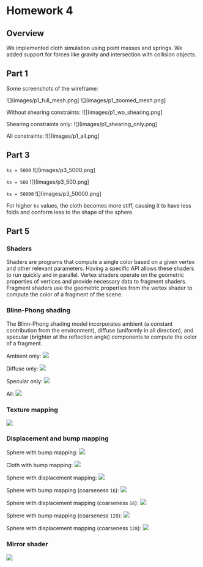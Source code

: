# Homework 4

## Overview

We implemented cloth simulation using point masses and springs. We added support for forces like gravity and intersection with collision objects.

## Part 1

Some screenshots of the wireframe:

![](images/p1_full_mesh.png]
![](images/p1_zoomed_mesh.png]

Without shearing constraints:
![](images/p1_wo_shearing.png]

Shearing constraints only:
![](images/p1_shearing_only.png]

All constraints:
![](images/p1_all.png]

## Part 3

`ks = 5000`
![](images/p3_5000.png]

`ks = 500`
![](images/p3_500.png]

`ks = 50000`
![](images/p3_50000.png]

For higher `ks` values, the cloth becomes more stiff, causing it to have less folds and conform less to the shape of the sphere.

## Part 5

### Shaders

Shaders are programs that compute a single color based on a given vertex and other relevant parameters. Having a specific API allows these shaders to run quickly and in parallel.
Vertex shaders operate on the geometric properties of vertices and provide necessary data to fragment shaders. Fragment shaders use the geometric properties from the vertex shader
to compute the color of a fragment of the scene.

### Blinn-Phong shading

The Blinn-Phong shading model incorporates ambient (a constant contribution from the environment), diffuse (uniformly in all direction), and specular (brighter at the reflection angle) components to compute the color of a fragment.

Ambient only:
![](images/p5_t2_ambient_only.png)

Diffuse only:
![](images/p5_t2_diffuse_only.png)

Specular only:
![](images/p5_t2_specular_only.png)

All:
![](images/p5_t2_all.png)

### Texture mapping

![](images/p5_t3.png)

### Displacement and bump mapping

Sphere with bump mapping:
![](images/p5_sphere_bump.png)

Cloth with bump mapping:
![](images/p5_cloth_bump.png)

Sphere with displacement mapping:
![](images/p5_sphere_displacement.png)

Sphere with bump mapping (coarseness `16`):
![](images/p5_sphere_bump_16.png)

Sphere with displacement mapping (coarseness `16`):
![](images/p5_sphere_displacement_16.png)

Sphere with bump mapping (coarseness `128`):
![](images/p5_sphere_bump_128.png)

Sphere with displacement mapping (coarseness `128`):
![](images/p5_sphere_displacement_128.png)

### Mirror shader

![](images/p5_t5.png)
